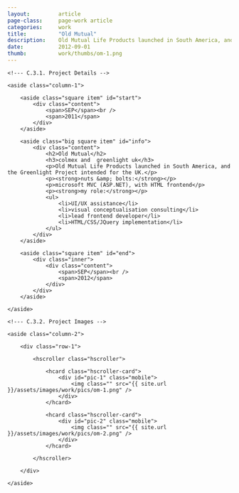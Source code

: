 ```yaml
---
layout: 		article
page-class: 	page-work article
categories: 	work
title:  		"Old Mutual"
description:	Old Mutual Life Products launched in South America, and the Greenlight Project to be launched in the UK.
date:   		2012-09-01
thumb: 			work/thumbs/om-1.png
---
```


<!--- C.3. CONTENT AREA ------------------------------------------------------------------------------------------- --> 

<section class="project" id="om">

    <!--- C.3.1. Project Details -->
    
    <aside class="column-1">

        <aside class="square item" id="start">
            <div class="content">
                <span>SEP</span><br />
                <span>2011</span>
            </div>
        </aside>

        <aside class="big square item" id="info">
            <div class="content">
                <h2>Old Mutual</h2>
                <h3>colmex and  greenlight uk</h3>
                <p>Old Mutual Life Products launched in South America, and the Greenlight Project intended for the UK.</p>
                <p><strong>nuts &amp; bolts:</strong></p>
                <p>microsoft MVC (ASP.NET), with HTML frontend</p>
                <p><strong>my role:</strong></p>
                <ul>
                    <li>UI/UX assistance</li>
                    <li>visual conceptualisation consulting</li>
                    <li>lead frontend developer</li>
                    <li>HTML/CSS/JQuery implementation</li>
                </ul>
            </div>    
        </aside>

        <aside class="square item" id="end">
            <div class="inner">
                <div class="content">
                    <span>SEP</span><br />
                    <span>2012</span>
                </div>
            </div>  
        </aside>
    
    </aside>
    
    <!--- C.3.2. Project Images -->
    
    <aside class="column-2">
    
        <div class="row-1">
        
            <hscroller class="hscroller">

                <hcard class="hscroller-card">
                    <div id="pic-1" class="mobile">
                        <img class="" src="{{ site.url }}/assets/images/work/pics/om-1.png" />
                    </div>
                </hcard>

                <hcard class="hscroller-card">
                    <div id="pic-2" class="mobile">
                        <img class="" src="{{ site.url }}/assets/images/work/pics/om-2.png" />
                    </div>
                </hcard>

            </hscroller>
            
        </div>

    </aside>
    
</section>

<!--- C.3. END --------------------------------------------------------------------------------------------------- --> 

<div class="wrapper"></div>